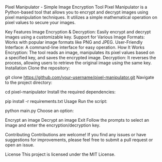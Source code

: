Pixel Manipulator - Simple Image Encryption Tool
Pixel Manipulator is a Python-based tool that allows you to encrypt and decrypt images using pixel manipulation techniques. It utilizes a simple mathematical operation on pixel values to secure your images.

Key Features
Image Encryption & Decryption: Easily encrypt and decrypt images using a customizable key.
Support for Various Image Formats: Works with popular image formats like PNG and JPEG.
User-Friendly Interface: A command-line interface for easy operation.
How It Works
Encryption: The tool reads an image, manipulates its pixel values based on a specified key, and saves the encrypted image.
Decryption: It reverses the process, allowing users to retrieve the original image using the same key.
Installation
Clone the repository:

git clone https://github.com/your-username/pixel-manipulator.git
Navigate to the project directory:

cd pixel-manipulator
Install the required dependencies:

pip install -r requirements.txt
Usage
Run the script:

python main.py
Choose an option:

Encrypt an image
Decrypt an image
Exit
Follow the prompts to select an image and enter the encryption/decryption key.

Contributing
Contributions are welcome! If you find any issues or have suggestions for improvements, please feel free to submit a pull request or open an issue.

License
This project is licensed under the MIT License.
